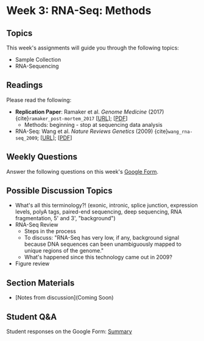 # Week 3: RNA-Seq: Methods

## Topics

This week's assignments will guide you through the following topics:
* Sample Collection 
* RNA-Sequencing

## Readings

Please read the following:
* **Replication Paper**: Ramaker et al. *Genome Medicine* (2017) {cite}`ramaker_post-mortem_2017` [[URL](https://genomemedicine.biomedcentral.com/articles/10.1186/s13073-017-0458-5)]; [[PDF](https://github.com/ShanEllis/capstone-genetics-domain/raw/master/papers/main-paper.pdf)]
    * Methods: beginning - stop at sequencing data analysis 
* RNA-Seq: Wang et al. *Nature Reviews Genetics* (2009) {cite}`wang_rna-seq_2009`; [[URL](https://www.nature.com/articles/nrg2484)]; [[PDF](https://github.com/ShanEllis/capstone-genetics-domain/raw/master/papers/week3/RNA-Seq.pdf)]


## Weekly Questions

Answer the following questions on this week's [Google Form](https://docs.google.com/forms/d/e/1FAIpQLSfhPvVvQMjpkifyTQiQ-mARpNT38X_sdrVIoaWbIY3kiPuvqw/viewform?usp=sf_link).
 
## Possible Discussion Topics

- What's all this terminology?! (exonic, intronic, splice junction, expression levels, polyA tags, paired-end sequencing, deep sequencing, RNA fragmentation, 5' and 3', "background")
- RNA-Seq Review
    - Steps in the process
    - To discuss: "RNA-Seq has very low, if any, background signal because DNA sequences can been unambiguously mapped to unique regions of the genome." 
    - What's happened since this technology came out in 2009?
- Figure review

## Section Materials

- [Notes from discussion](Coming Soon)

## Student Q&A

Student responses on the Google Form: [Summary](https://shanellis.github.io/capstone-genetics-domain/responses/03.html)

